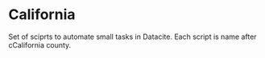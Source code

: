 # California

Set of sciprts to automate small tasks in Datacite. Each script is name after cCalifornia county.

